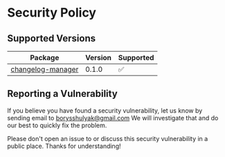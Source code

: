 # Security Policy

## Supported Versions

| Package                                                                | Version | Supported          |
| ---------------------------------------------------------------------- | ------- | ------------------ |
| [changelog-manager](https://www.npmjs.com/package/@runespoorstack/changelog-manager) | 0.1.0   | :white_check_mark: |

## Reporting a Vulnerability

If you believe you have found a security vulnerability, let us know by sending email to <borysshulyak@gmail.com> We will investigate that and do our best to quickly fix the problem.

Please don't open an issue to or discuss this security vulnerability in a public place. Thanks for understanding!
